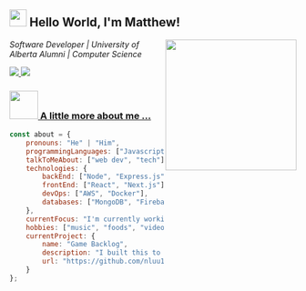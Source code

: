 <h2><img src="https://emojis.slackmojis.com/emojis/images/1531849430/4246/blob-sunglasses.gif?1531849430" width="30"/> Hello World, I'm Matthew!</h2>
<img align='right' src="https://media.giphy.com/media/M9gbBd9nbDrOTu1Mqx/giphy.gif" width="230">
<p>
    <em>Software Developer | University of Alberta Alumni | Computer Science</em>
</p>

<a href="mailto:nluu@ualberta.ca"><img src="https://img.shields.io/badge/mail-%23ff4343.svg?&style=for-the-badge&logo=gmail&logoColor=white"/>
<a href="https://www.linkedin.com/in/ln-minh/"><img src="https://img.shields.io/badge/LinkedIn-0077B5?style=for-the-badge&logo=linkedin&logoColor=white"/>

### <img src="https://media.giphy.com/media/VgCDAzcKvsR6OM0uWg/giphy.gif" width="50"> A little more about me ...  

```js
const about = {
    pronouns: "He" | "Him",
    programmingLanguages: ["Javascript", "Python", "C#", "Java"],
    talkToMeAbout: ["web dev", "tech"],
    technologies: {
        backEnd: ["Node", "Express.js", "Django", "FastAPI", "ASP.NET"],
        frontEnd: ["React", "Next.js"],
        devOps: ["AWS", "Docker"],
        databases: ["MongoDB", "Firebase", "MySQL", "SQLite", "PostgreSQL"],
    },
    currentFocus: "I'm currently working on my AWS Certified Developer - Associate and building side projects.",
    hobbies: ["music", "foods", "video games"],
    currentProject: {
        name: "Game Backlog",
        description: "I built this to effectively manage my games backlog.",
        url: "https://github.com/nluu175/backlog-server"
    }
};
```

```
